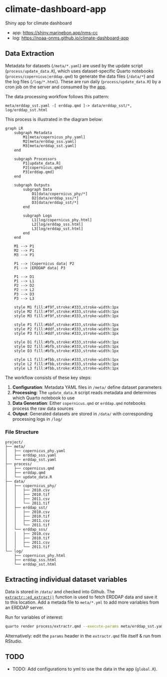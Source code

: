 # climate-dashboard-app

Shiny app for climate dashboard

- app: <https://shiny.marinebon.app/nms-cc>
- log: <https://noaa-onms.github.io/climate-dashboard-app>

## Data Extraction

Metadata for datasets (`/meta/*.yaml`) are used by the update script 
(`process/update_data.R`), which uses dataset-specific Quarto notebooks
(`process/copernicus|erddap.qmd`) to generate the data files (`/data/*`) 
and the log files (`/log/*.html`). These are run daily (`process/update_data.R`)
by a cron job on the server and consumed by the [app](https://shiny.marinebon.app/nms-cc).

The data processing workflow follows this pattern:

```
meta/erddap_sst.yaml -[ erddap.qmd ]-> data/erddap_sst/*, log/erddap_sst.html
```

This process is illustrated in the diagram below:

```mermaid
graph LR
    subgraph Metadata
        M1[meta/copernicus_phy.yaml]
        M2[meta/erddap_sss.yaml]
        M3[meta/erddap_sst.yaml]
    end
    
    subgraph Processors
        P1[update_data.R]
        P2[copernicus.qmd]
        P3[erddap.qmd]
    end
    
    subgraph Outputs
        subgraph Data
            D1[data/copernicus_phy/*]
            D2[data/erddap_sss/*]
            D3[data/erddap_sst/*]
        end
        
        subgraph Logs
            L1[log/copernicus_phy.html]
            L2[log/erddap_sss.html]
            L3[log/erddap_sst.html]
        end
    end
    
    M1 --> P1
    M2 --> P1
    M3 --> P1
    
    P1 --> |Copernicus data| P2
    P1 --> |ERDDAP data| P3
    
    P1 --> D1
    P1 --> L1
    P2 --> D2
    P2 --> L2
    P3 --> D3
    P3 --> L3
    
    style M1 fill:#f9f,stroke:#333,stroke-width:1px
    style M2 fill:#f9f,stroke:#333,stroke-width:1px
    style M3 fill:#f9f,stroke:#333,stroke-width:1px
    
    style P1 fill:#bbf,stroke:#333,stroke-width:1px
    style P2 fill:#ddf,stroke:#333,stroke-width:1px
    style P3 fill:#ddf,stroke:#333,stroke-width:1px
    
    style D1 fill:#bfb,stroke:#333,stroke-width:1px
    style D2 fill:#bfb,stroke:#333,stroke-width:1px
    style D3 fill:#bfb,stroke:#333,stroke-width:1px
    
    style L1 fill:#fbb,stroke:#333,stroke-width:1px
    style L2 fill:#fbb,stroke:#333,stroke-width:1px
    style L3 fill:#fbb,stroke:#333,stroke-width:1px
```

The workflow consists of these key steps:

1. **Configuration**: Metadata YAML files in `/meta/` define dataset parameters
2. **Processing**: The `update_data.R` script reads metadata and determines which Quarto notebook to use
3. **Data Generation**: Either `copernicus.qmd` or `erddap.qmd` notebooks process the raw data sources
4. **Output**: Generated datasets are stored in `/data/` with corresponding processing logs in `/log/`

### File Structure

```
project/
├── meta/
│   ├── copernicus_phy.yaml
│   ├── erddap_sss.yaml
│   └── erddap_sst.yaml
├── process/
│   ├── copernicus.qmd
│   ├── erddap.qmd
│   └── update_data.R
├── data/
│   ├── copernicus_phy/
│   │   ├── 2010.csv
│   │   ├── 2010.tif
│   │   ├── 2011.csv
│   │   └── 2011.tif
│   ├── erddap_sst/
│   │   ├── 2010.csv
│   │   ├── 2010.tif
│   │   ├── 2011.csv
│   │   └── 2011.tif
│   └── erddap_sss/
│   │   ├── 2010.csv
│   │   ├── 2010.tif
│   │   ├── 2011.csv
│   │   └── 2011.tif
└── log/
    ├── copernicus_phy.html
    ├── erddap_sss.html
    └── erddap_sst.html
```

## Extracting individual dataset variables

Data is stored in `/data/` and checked into Github.
The 
[`extractr::ed_extract()`](https://marinebon.github.io/extractr/reference/ed_extract.html) 
function is used to fetch ERDDAP data and save it to this location.
Add a metada file to `meta/*.yml` to add more variables from an ERDDAP server.

Run for variables of interest:

```bash
quarto render process/extractr.qmd --execute-params meta/erddap_sst.yaml
```

Alternatively: edit the `params` header in the `extractr.qmd` file itself & run from RStudio.

## TODO

- TODO: Add configurations to yml to use the data in the app (`global.R`).
